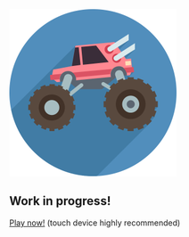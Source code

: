 <img src="touch_trucks.png" width="300">

## Work in progress!

[Play now!](//jonashw.github.io/p5js_touch_trucks/) (touch device highly recommended)
